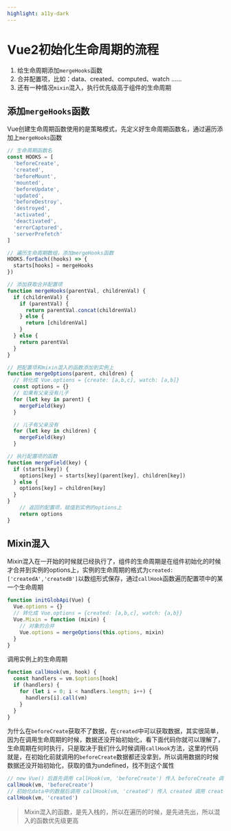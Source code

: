 ```yaml
---
highlight: a11y-dark
---
```


# Vue2初始化生命周期的流程

1.  给生命周期添加`mergeHooks`函数
2.  合并配置项，比如：data、created、computed、watch ......
3.  还有一种情况`mixin`混入，执行优先级高于组件的生命周期

## 添加`mergeHooks`函数

Vue创建生命周期函数使用的是策略模式，先定义好生命周期函数名，通过遍历添加上`mergeHooks`函数

```js
// 生命周期函数名
const HOOKS = [
  'beforeCreate',
  'created',
  'beforeMount',
  'mounted',
  'beforeUpdate',
  'updated',
  'beforeDestroy',
  'destroyed',
  'activated',
  'deactivated',
  'errorCaptured',
  'serverPrefetch'
]

// 遍历生命周期数组，添加mergeHooks函数
HOOKS.forEach((hooks) => {
  starts[hooks] = mergeHooks
})

// 添加获取合并配置项
function mergeHooks(parentVal, childrenVal) {
  if (childrenVal) {
    if (parentVal) {
      return parentVal.concat(childrenVal)
    } else {
      return [childrenVal]
    }
  } else {
    return parentVal
  }
}

// 把配置项和mixin混入的函数添加到实例上
function mergeOptions(parent, children) {
  // 转化成 Vue.options = {create: [a,b,c], watch: [a,b]}
  const options = {}
  // 如果有父亲没有儿子
  for (let key in parent) {
    mergeField(key)
  }

  // 儿子有父亲没有
  for (let key in children) {
    mergeField(key)
  }

// 执行配置项的函数
function mergeField(key) {
  if (starts[key]) {
    options[key] = starts[key](parent[key], children[key])
  } else {
    options[key] = children[key]
  }
}
    // 返回的配置项，赋值到实例的options上
    return options
}
```

## Mixin混入

Mixin混入在一开始的时候就已经执行了，组件的生命周期是在组件初始化的时候才合并到实例的options上，实例的生命周期的格式为`created: ['createdA','createdB']`以数组形式保存，通过`callHook`函数遍历配置项中的某一个生命周期

```js
function initGlobApi(Vue) {
  Vue.options = {}
  // 转化成 Vue.options = {created: [a,b,c], watch: {a,b}}
  Vue.Mixin = function (mixin) {
    // 对象的合并
    Vue.options = mergeOptions(this.options, mixin)
  }
}
```

调用实例上的生命周期

```js
function callHook(vm, hook) {
  const handlers = vm.$options[hook]
  if (handlers) {
    for (let i = 0; i < handlers.length; i++) {
      handlers[i].call(vm)
    }
  }
}
```

为什么在`beforeCreate`获取不了数据，在`created`中可以获取数据，其实很简单，因为在调用生命周期的时候，数据还没开始初始化，看下面代码你就可以理解了，生命周期在何时执行，只是取决于我们什么时候调用`callHook`方法，这里的代码就是，在初始化前就调用的`beforeCreate`数据都还没拿到，所以调用数据的时候数据还没开始初始化，获取的值为undefined，找不到这个属性

```js
// new Vue() 后首先调用 callHook(vm, 'beforeCreate') 传入 beforeCreate 调用 beforeCreate 生命周期函数
callHook(vm, 'beforeCreate')
// 初始化data中的数据后调用 callHook(vm, 'created') 传入 created 调用 created 生命周期函数
callHook(vm, 'created')
```

> Mixin混入的函数，是先入栈的，所以在遍历的时候，是先进先出，所以混入的函数优先级更高
